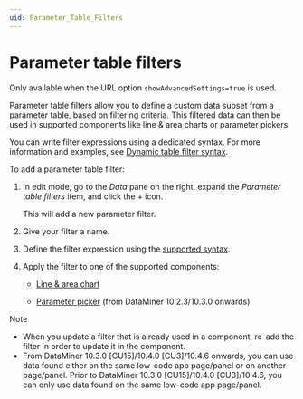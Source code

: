 ```yaml
---
uid: Parameter_Table_Filters
---
```


# Parameter table filters

Only available when the URL option `showAdvancedSettings=true` is used.

Parameter table filters allow you to define a custom data subset from a parameter table, based on filtering criteria. This filtered data can then be used in supported components like line & area charts or parameter pickers.

You can write filter expressions using a dedicated syntax. For more information and examples, see [Dynamic table filter syntax](xref:Dynamic_table_filter_syntax).

To add a parameter table filter:

1. In edit mode, go to the *Data* pane on the right, expand the *Parameter table filters* item, and click the + icon.

   This will add a new parameter filter.

1. Give your filter a name.

1. Define the filter expression using the [supported syntax](xref:Dynamic_table_filter_syntax).

1. Apply the filter to one of the supported components:

   - [Line & area chart](xref:LineAndAreaChart)

   - [Parameter picker](xref:DashboardParameterPicker) (from DataMiner 10.2.3/10.3.0 onwards)

> [!NOTE]
>
> - When you update a filter that is already used in a component, re-add the filter in order to update it in the component.
> - From DataMiner 10.3.0 [CU15]/10.4.0 [CU3]/10.4.6 onwards<!--RN 39335-->, you can use data found either on the same low-code app page/panel or on another page/panel. Prior to DataMiner 10.3.0 [CU15]/10.4.0 [CU3]/10.4.6, you can only use data found on the same low-code app page/panel.
